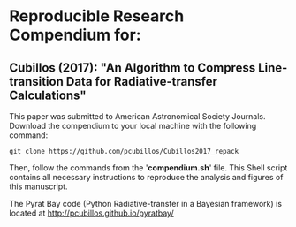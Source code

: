 # Reproducible Research Compendium for:

## Cubillos (2017): "An Algorithm to Compress Line-transition Data for Radiative-transfer Calculations"

This paper was submitted to American Astronomical Society Journals. Download the compendium to your local machine with the following command:
```shell
git clone https://github.com/pcubillos/Cubillos2017_repack
```
Then, follow the commands from the '**compendium.sh**' file. This Shell script contains all necessary instructions to reproduce the analysis and figures of this manuscript.

The Pyrat Bay code (Python Radiative-transfer in a Bayesian framework) is located at http://pcubillos.github.io/pyratbay/
